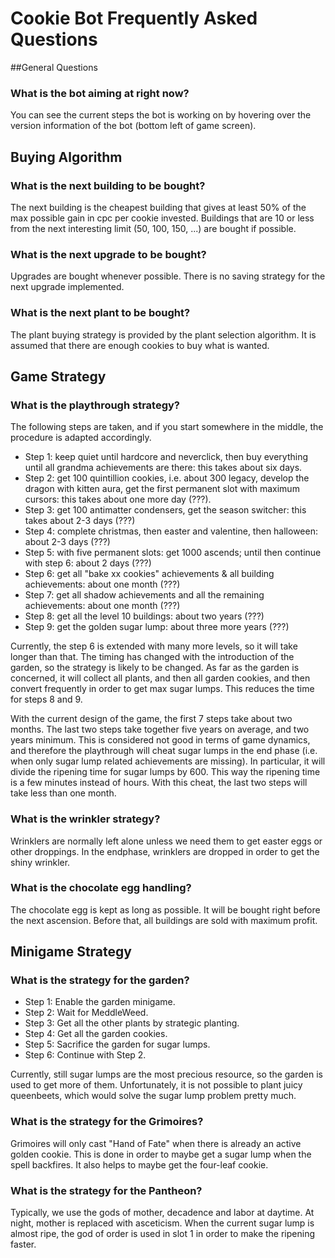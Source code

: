 # Cookie Bot Frequently Asked Questions
##General Questions
### What is the bot aiming at right now?
You can see the current steps the bot is working on by hovering over the version information of the bot (bottom left of game screen).

## Buying Algorithm
### What is the next building to be bought?
The next building is the cheapest building that gives at least 50% of the max possible gain in cpc per cookie invested.
Buildings that are 10 or less from the next interesting limit (50, 100, 150, ...) are bought if possible.

### What is the next upgrade to be bought?
Upgrades are bought whenever possible. There is no saving strategy for the next upgrade implemented.

### What is the next plant to be bought?
The plant buying strategy is provided by the plant selection algorithm. It is assumed that there are enough cookies to buy what is wanted.

## Game Strategy
### What is the playthrough strategy?
The following steps are taken, and if you start somewhere in the middle, the procedure is adapted accordingly.
* Step 1: keep quiet until hardcore and neverclick, then buy everything until all grandma achievements are there: this takes about six days.
* Step 2: get 100 quintillion cookies, i.e. about 300 legacy, develop the dragon with kitten aura, get the first permanent slot with maximum cursors: this takes about one more day (???).
* Step 3: get 100 antimatter condensers, get the season switcher: this takes about 2-3 days (???)
* Step 4: complete christmas, then easter and valentine, then halloween: about 2-3 days (???)
* Step 5: with five permanent slots: get 1000 ascends; until then continue with step 6: about 2 days (???)
* Step 6: get all "bake xx cookies" achievements & all building achievements: about one month (???)
* Step 7: get all shadow achievements and all the remaining achievements: about one month (???)
* Step 8: get all the level 10 buildings: about two years (???)
* Step 9: get the golden sugar lump: about three more years (???)

Currently, the step 6 is extended with many more levels, so it will take longer than that.
The timing has changed with the introduction of the garden, so the strategy is likely to be changed.
As far as the garden is concerned, it will collect all plants, and then all garden cookies, and then convert frequently in order to get max sugar lumps. This reduces the time for steps 8 and 9.

With the current design of the game, the first 7 steps take about two months. The last two steps take together five years on average, and two years minimum.
This is considered not good in terms of game dynamics, and therefore the playthrough will cheat sugar lumps in the end phase (i.e. when only sugar lump related achievements are missing). In particular, it will divide the ripening time for sugar lumps by 600. This way the ripening time is a few minutes instead of hours. With this cheat, the last two steps will take less than one month.

### What is the wrinkler strategy?
Wrinklers are normally left alone unless we need them to get easter eggs or other droppings. In the endphase, wrinklers are dropped in order to get the shiny wrinkler.

### What is the chocolate egg handling?
The chocolate egg is kept as long as possible. It will be bought right before the next ascension. Before that, all buildings are sold with maximum profit.

## Minigame Strategy
### What is the strategy for the garden?
* Step 1: Enable the garden minigame.
* Step 2: Wait for MeddleWeed.
* Step 3: Get all the other plants by strategic planting.
* Step 4: Get all the garden cookies.
* Step 5: Sacrifice the garden for sugar lumps.
* Step 6: Continue with Step 2.

Currently, still sugar lumps are the most precious resource, so the garden is used to get more of them. Unfortunately, it is not possible to plant juicy queenbeets, which would solve the sugar lump problem pretty much.

### What is the strategy for the Grimoires?
Grimoires will only cast "Hand of Fate" when there is already an active golden cookie. This is done in order to maybe get a sugar lump when the spell backfires. It also helps to maybe get the four-leaf cookie.

### What is the strategy for the Pantheon?
Typically, we use the gods of mother, decadence and labor at daytime.
At night, mother is replaced with asceticism. When the current sugar lump is almost ripe, the god of order is used in slot 1 in order to make the ripening faster.
